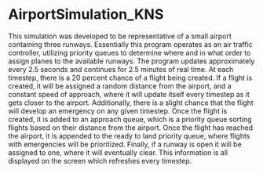 # AirportSimulation_KNS

This simulation was developed to be representative of a small airport containing three runways. Essentially this program operates as an air traffic controller, utilizing priority queues to determine where and in what order to assign planes to the available runways. The program updates approximately every 2.5 seconds and continues for 2.5 minutes of real time. At each timestep, there is a 20 percent chance of a flight being created. If a flight is created, it will be assigned a random distance from the airport, and a constant speed of approach, where it will update itself every timestep as it gets closer to the airport. Additionally, there is a slight chance that the flight will develop an emergency on any given timestep. Once the flight is created, it is added to an approach queue, which is a priority queue sorting flights based on their distance from the airport. Once the flight has reached the airport, it is appended to the ready to land priority queue, where flights with emergencies will be prioritized. Finally, if a runway is open it will be assigned to one, where it will eventually clear. This information is all displayed on the screen which refreshes every timestep.
